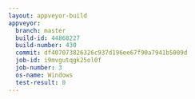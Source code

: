```yaml
---
layout: appveyor-build
appveyor:
  branch: master
  build-id: 44868227
  build-number: 430
  commit: df407073826326c937d196ee67f90a7941b5009d
  job-id: i9mvgutqgk25ol0f
  job-number: 3
  os-name: Windows
  test-result: 0
---
```

